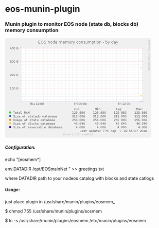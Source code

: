 # eos-munin-plugin

### Munin plugin to monitor EOS node (state db, blocks db) memory consumption

<img src="eosmem-day.png" alt="My cool logo"/>

##### Configuration:
echo "[eosmem*]

env.DATADIR /opt/EOSmainNet
" >> greetings.txt

where DATADIR path to your nodeos catalog with blocks and state catlogs

##### Usage: 
just place plugin in /usr/share/munin/plugins/eosmem_

$ chmod 755 /usr/share/munin/plugins/eosmem

$ ln -s /usr/share/munin/plugins/eosmem /etc/munin/plugins/eosmem

